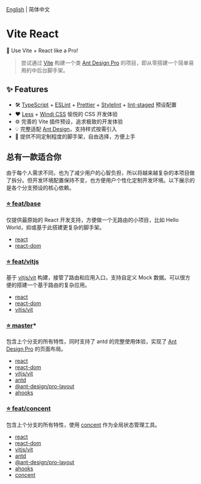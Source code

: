 [English](./README.md) | 简体中文

# Vite React

🚀 Use Vite + React like a Pro!

> 尝试通过 [Vite](https://github.com/vitejs/vite) 构建一个类 [Ant Design Pro](https://github.com/ant-design/ant-design-pro) 的项目，即从零搭建一个简单易用的中后台脚手架。

## ✨ Features

- 🛠 [TypeScript](https://github.com/microsoft/TypeScript) + [ESLint](https://github.com/eslint/eslint) + [Prettier](https://github.com/prettier/prettier) + [Stylelint](https://github.com/stylelint/stylelint) + [lint-staged](https://github.com/okonet/lint-staged) 预设配置
- ❤️ [Less](https://github.com/less/less.js) + [Windi CSS](https://github.com/windicss/windicss) 愉悦的 CSS 开发体验
- ⚙️ 完善的 Vite 插件预设，追求极致的开发体验
- 💡 完整适配 [Ant Design](https://github.com/ant-design/ant-design)，支持样式按需引入
- 💎 提供不同定制程度的脚手架，自由选择，方便上手

## 总有一款适合你

由于每个人需求不同，也为了减少用户的心智负担，所以将越来越复杂的本项目做了拆分。但开发环境配置保持不变，也方便用户个性化定制开发环境。以下展示的是各个分支预设的核心依赖。

### [⭐️ feat/base](https://github.com/yunsii/vite-react/tree/feat/base)

仅提供最原始的 React 开发支持，方便做一个无路由的小项目，比如 Hello World，抑或基于此搭建更复杂的脚手架。

- [react](https://github.com/facebook/react)
- [react-dom](https://github.com/facebook/react/blob/main/packages/react-dom/README.md)

### [⭐️ feat/vitjs](https://github.com/yunsii/vite-react/tree/feat/vitjs)

基于 [vitjs/vit](https://github.com/vitjs/vit) 构建，接管了路由和应用入口，支持自定义 Mock 数据。可以很方便的搭建一个基于路由的复杂应用。

- [react](https://github.com/facebook/react)
- [react-dom](https://github.com/facebook/react/blob/main/packages/react-dom/README.md)
- [vitjs/vit](https://github.com/vitjs/vit)

### [⭐️ master](https://github.com/yunsii/vite-react)\*

包含上个分支的所有特性，同时支持了 antd 的完整使用体验，实现了 [Ant Design Pro](https://github.com/ant-design/ant-design-pro) 的页面布局。

- [react](https://github.com/facebook/react)
- [react-dom](https://github.com/facebook/react/blob/main/packages/react-dom/README.md)
- [vitjs/vit](https://github.com/vitjs/vit)
- [antd](https://github.com/ant-design/ant-design)
- [@ant-design/pro-layout](https://procomponents.ant.design/components/layout)
- [ahooks](https://ahooks.js.org/hooks)

### [⭐️ feat/concent](https://github.com/yunsii/vite-react/tree/feat/concent)

包含上个分支的所有特性，使用 [concent](https://github.com/concentjs/concent) 作为全局状态管理工具。

- [react](https://github.com/facebook/react)
- [react-dom](https://github.com/facebook/react/blob/main/packages/react-dom/README.md)
- [vitjs/vit](https://github.com/vitjs/vit)
- [antd](https://github.com/ant-design/ant-design)
- [@ant-design/pro-layout](https://procomponents.ant.design/components/layout)
- [ahooks](https://ahooks.js.org/hooks)
- [concent](https://github.com/concentjs/concent)
